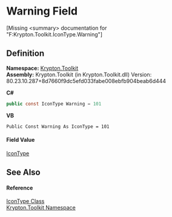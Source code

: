 # Warning Field


\[Missing &lt;summary&gt; documentation for "F:Krypton.Toolkit.IconType.Warning"\]



## Definition
**Namespace:** <a href="79d2eac2-21f4-54ff-7552-b20c33c30600.md">Krypton.Toolkit</a>  
**Assembly:** Krypton.Toolkit (in Krypton.Toolkit.dll) Version: 80.23.10.287+8d7660f9dc5efd033fabe008ebfb904beab6d444

**C#**
``` C#
public const IconType Warning = 101
```
**VB**
``` VB
Public Const Warning As IconType = 101
```



#### Field Value
<a href="74eb6d7e-3f19-70f1-fed7-2f23059b04a2.md">IconType</a>

## See Also


#### Reference
<a href="74eb6d7e-3f19-70f1-fed7-2f23059b04a2.md">IconType Class</a>  
<a href="79d2eac2-21f4-54ff-7552-b20c33c30600.md">Krypton.Toolkit Namespace</a>  
